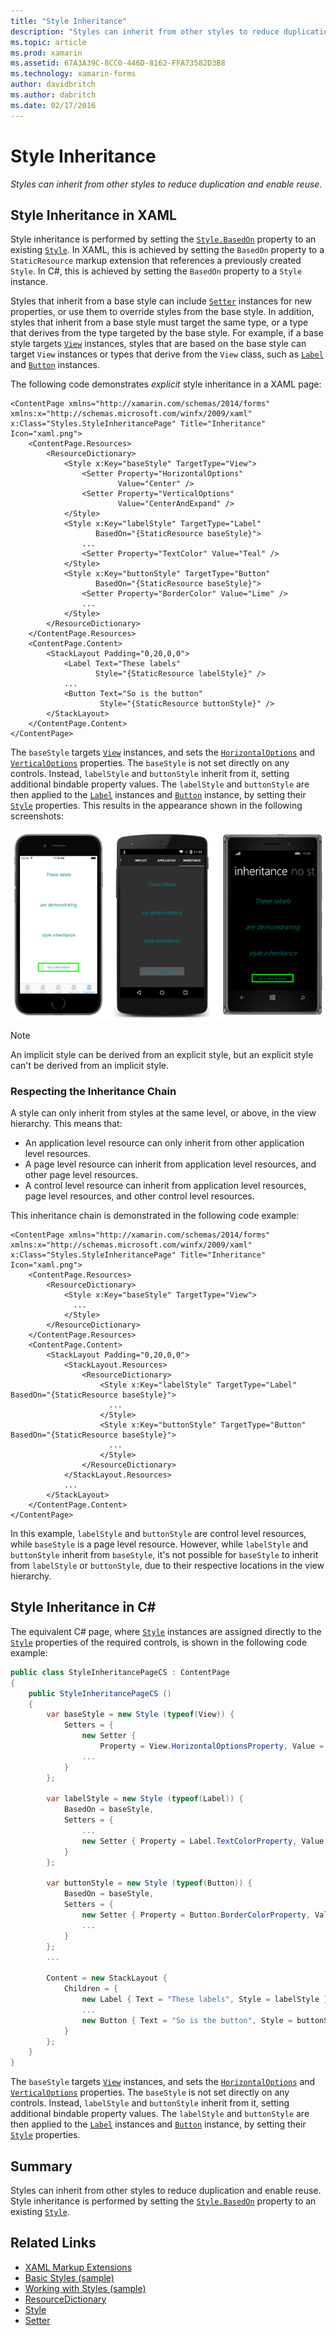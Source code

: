 ```yaml
---
title: "Style Inheritance"
description: "Styles can inherit from other styles to reduce duplication and enable reuse."
ms.topic: article
ms.prod: xamarin
ms.assetid: 67A3A39C-8CC0-446D-8162-FFA73582D3B8
ms.technology: xamarin-forms
author: davidbritch
ms.author: dabritch
ms.date: 02/17/2016
---
```


# Style Inheritance

_Styles can inherit from other styles to reduce duplication and enable reuse._

## Style Inheritance in XAML

Style inheritance is performed by setting the [`Style.BasedOn`](https://developer.xamarin.com/api/property/Xamarin.Forms.Style.BasedOn/) property to an existing [`Style`](https://developer.xamarin.com/api/type/Xamarin.Forms.Style/). In XAML, this is achieved by setting the `BasedOn` property to a `StaticResource` markup extension that references a previously created `Style`. In C#, this is achieved by setting the `BasedOn` property to a `Style` instance.

Styles that inherit from a base style can include [`Setter`](https://developer.xamarin.com/api/type/Xamarin.Forms.Setter/) instances for new properties, or use them to override styles from the base style. In addition, styles that inherit from a base style must target the same type, or a type that derives from the type targeted by the base style. For example, if a base style targets [`View`](https://developer.xamarin.com/api/type/Xamarin.Forms.View/) instances, styles that are based on the base style can target `View` instances or types that derive from the `View` class, such as [`Label`](https://developer.xamarin.com/api/type/Xamarin.Forms.Label/) and [`Button`](https://developer.xamarin.com/api/type/Xamarin.Forms.Button/) instances.

The following code demonstrates *explicit* style inheritance in a XAML page:

```xaml
<ContentPage xmlns="http://xamarin.com/schemas/2014/forms" xmlns:x="http://schemas.microsoft.com/winfx/2009/xaml" x:Class="Styles.StyleInheritancePage" Title="Inheritance" Icon="xaml.png">
	<ContentPage.Resources>
		<ResourceDictionary>
			<Style x:Key="baseStyle" TargetType="View">
				<Setter Property="HorizontalOptions"
				        Value="Center" />
				<Setter Property="VerticalOptions"
				        Value="CenterAndExpand" />
			</Style>
			<Style x:Key="labelStyle" TargetType="Label"
			       BasedOn="{StaticResource baseStyle}">
			    ...
				<Setter Property="TextColor" Value="Teal" />
			</Style>
			<Style x:Key="buttonStyle" TargetType="Button"
			       BasedOn="{StaticResource baseStyle}">
				<Setter Property="BorderColor" Value="Lime" />
				...
			</Style>
		</ResourceDictionary>
	</ContentPage.Resources>
	<ContentPage.Content>
		<StackLayout Padding="0,20,0,0">
			<Label Text="These labels"
			       Style="{StaticResource labelStyle}" />
			...
			<Button Text="So is the button"
			        Style="{StaticResource buttonStyle}" />
		</StackLayout>
	</ContentPage.Content>
</ContentPage>
```

The `baseStyle` targets [`View`](https://developer.xamarin.com/api/type/Xamarin.Forms.View/) instances, and sets the [`HorizontalOptions`](https://developer.xamarin.com/api/property/Xamarin.Forms.View.HorizontalOptions/) and [`VerticalOptions`](https://developer.xamarin.com/api/property/Xamarin.Forms.View.VerticalOptions/) properties. The `baseStyle` is not set directly on any controls. Instead, `labelStyle` and `buttonStyle` inherit from it, setting additional bindable property values. The `labelStyle` and `buttonStyle` are then applied to the [`Label`](https://developer.xamarin.com/api/type/Xamarin.Forms.Label/) instances and [`Button`](https://developer.xamarin.com/api/type/Xamarin.Forms.Button/) instance, by setting their [`Style`](https://developer.xamarin.com/api/property/Xamarin.Forms.VisualElement.Style/) properties. This results in the appearance shown in the following screenshots:

[![](inheritance-images/style-inheritance.png)](inheritance-images/style-inheritance-large.png#lightbox)

> [!NOTE]
> An implicit style can be derived from an explicit style, but an explicit style can't be derived from an implicit style.

### Respecting the Inheritance Chain

A style can only inherit from styles at the same level, or above, in the view hierarchy. This means that:

- An application level resource can only inherit from other application level resources.
- A page level resource can inherit from application level resources, and other page level resources.
- A control level resource can inherit from application level resources, page level resources, and other control level resources.

This inheritance chain is demonstrated in the following code example:

```xaml
<ContentPage xmlns="http://xamarin.com/schemas/2014/forms" xmlns:x="http://schemas.microsoft.com/winfx/2009/xaml" x:Class="Styles.StyleInheritancePage" Title="Inheritance" Icon="xaml.png">
	<ContentPage.Resources>
		<ResourceDictionary>
			<Style x:Key="baseStyle" TargetType="View">
			  ...
			</Style>
		</ResourceDictionary>
	</ContentPage.Resources>
	<ContentPage.Content>
		<StackLayout Padding="0,20,0,0">
			<StackLayout.Resources>
				<ResourceDictionary>
					<Style x:Key="labelStyle" TargetType="Label" BasedOn="{StaticResource baseStyle}">
					  ...
					</Style>
					<Style x:Key="buttonStyle" TargetType="Button" BasedOn="{StaticResource baseStyle}">
					  ...
					</Style>
				</ResourceDictionary>
			</StackLayout.Resources>
			...
		</StackLayout>
	</ContentPage.Content>
</ContentPage>
```

In this example, `labelStyle` and `buttonStyle` are control level resources, while `baseStyle` is a page level resource. However, while `labelStyle` and `buttonStyle` inherit from `baseStyle`, it's not possible for `baseStyle` to inherit from `labelStyle` or `buttonStyle`, due to their respective locations in the view hierarchy.

## Style Inheritance in C&#35;

The equivalent C# page, where [`Style`](https://developer.xamarin.com/api/type/Xamarin.Forms.Style/) instances are assigned directly to the [`Style`](https://developer.xamarin.com/api/property/Xamarin.Forms.VisualElement.Style/) properties of the required controls, is shown in the following code example:

```csharp
public class StyleInheritancePageCS : ContentPage
{
	public StyleInheritancePageCS ()
	{
		var baseStyle = new Style (typeof(View)) {
			Setters = {
				new Setter {
					Property = View.HorizontalOptionsProperty, Value = LayoutOptions.Center	},
				...
			}
		};

		var labelStyle = new Style (typeof(Label)) {
			BasedOn = baseStyle,
			Setters = {
				...
				new Setter { Property = Label.TextColorProperty, Value = Color.Teal	}
			}
		};

		var buttonStyle = new Style (typeof(Button)) {
			BasedOn = baseStyle,
			Setters = {
				new Setter { Property = Button.BorderColorProperty, Value =	Color.Lime },
				...
			}
		};
		...

		Content = new StackLayout {
			Children = {
				new Label { Text = "These labels", Style = labelStyle },
				...
				new Button { Text = "So is the button", Style = buttonStyle }
			}
		};
	}
}
```

The `baseStyle` targets [`View`](https://developer.xamarin.com/api/type/Xamarin.Forms.View/) instances, and sets the [`HorizontalOptions`](https://developer.xamarin.com/api/property/Xamarin.Forms.View.HorizontalOptions/) and [`VerticalOptions`](https://developer.xamarin.com/api/property/Xamarin.Forms.View.VerticalOptions/) properties. The `baseStyle` is not set directly on any controls. Instead, `labelStyle` and `buttonStyle` inherit from it, setting additional bindable property values. The `labelStyle` and `buttonStyle` are then applied to the [`Label`](https://developer.xamarin.com/api/type/Xamarin.Forms.Label/) instances and [`Button`](https://developer.xamarin.com/api/type/Xamarin.Forms.Button/) instance, by setting their [`Style`](https://developer.xamarin.com/api/property/Xamarin.Forms.VisualElement.Style/) properties.

## Summary

Styles can inherit from other styles to reduce duplication and enable reuse. Style inheritance is performed by setting the [`Style.BasedOn`](https://developer.xamarin.com/api/property/Xamarin.Forms.Style.BasedOn/) property to an existing [`Style`](https://developer.xamarin.com/api/type/Xamarin.Forms.Style/).


## Related Links

- [XAML Markup Extensions](~/xamarin-forms/xaml/xaml-basics/xaml-markup-extensions.md)
- [Basic Styles (sample)](https://developer.xamarin.com/samples/xamarin-forms/UserInterface/Styles/BasicStyles/)
- [Working with Styles (sample)](https://developer.xamarin.com/samples/xamarin-forms/WorkingWithStyles/)
- [ResourceDictionary](https://developer.xamarin.com/api/type/Xamarin.Forms.ResourceDictionary/)
- [Style](https://developer.xamarin.com/api/type/Xamarin.Forms.Style/)
- [Setter](https://developer.xamarin.com/api/type/Xamarin.Forms.Setter/)
